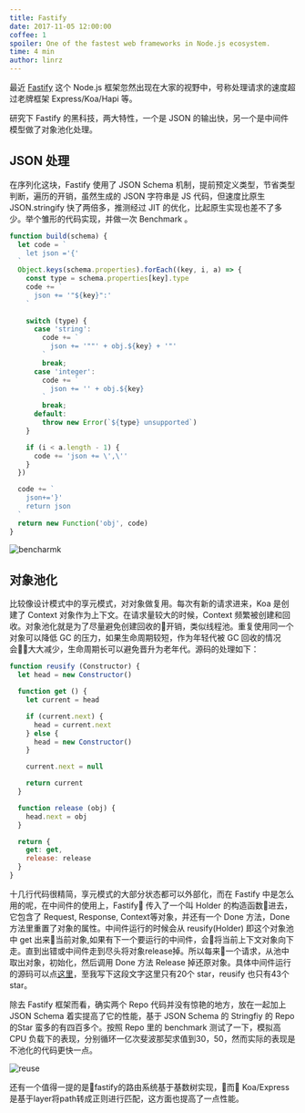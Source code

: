 ```yaml
---
title: Fastify
date: 2017-11-05 12:00:00
coffee: 1
spoiler: One of the fastest web frameworks in Node.js ecosystem.
time: 4 min
author: linrz
---
```


最近 [Fastify](https://github.com/fastify/fastify) 这个 Node.js 框架忽然出现在大家的视野中，号称处理请求的速度超过老牌框架 Express/Koa/Hapi 等。

研究下 Fastify 的黑科技，两大特性，一个是 JSON 的输出快，另一个是中间件模型做了对象池化处理。

## JSON 处理
在序列化这块，Fastify 使用了 JSON Schema 机制，提前预定义类型，节省类型判断，遍历的开销，虽然生成的 JSON 字符串是 JS 代码，但速度比原生 JSON.stringify 快了两倍多，推测经过 JIT 的优化，比起原生实现也差不了多少。举个雏形的代码实现，并做一次 Benchmark 。

```javascript
function build(schema) {
  let code = `
    let json ='{'
  `
  Object.keys(schema.properties).forEach((key, i, a) => {
    const type = schema.properties[key].type
    code += `
      json += '"${key}":'
    `
    
    switch (type) {
      case 'string':
        code += `
          json += '""' + obj.${key} + '"'
        `
        break;
      case 'integer':
        code += `
          json += '' + obj.${key}
        `
        break;
      default:
        throw new Error(`${type} unsupported`)
    }

    if (i < a.length - 1) {
      code += 'json += \',\''
    }
  })

  code += `
    json+='}'
    return json
  `
  return new Function('obj', code)
}
```
![bencharmk](http://img.lastwhisper.club/fastify-benchmark.png)

## 对象池化
比较像设计模式中的享元模式，对对象做复用。每次有新的请求进来，Koa 是创建了 Context 对象作为上下文。在请求量较大的时候，Context 频繁被创建和回收。对象池化就是为了尽量避免创建回收的开销，类似线程池。重复使用同一个对象可以降低 GC 的压力，如果生命周期较短，作为年轻代被 GC 回收的情况会大大减少，生命周期长可以避免晋升为老年代。源码的处理如下：
```javascript
function reusify (Constructor) {
  let head = new Constructor()

  function get () {
    let current = head

    if (current.next) {
      head = current.next
    } else {
      head = new Constructor()
    }

    current.next = null

    return current
  }

  function release (obj) {
    head.next = obj
  }

  return {
    get: get,
    release: release
  }
}
```
十几行代码很精简，享元模式的大部分状态都可以外部化，而在 Fastify 中是怎么用的呢，在中间件的使用上，Fastify 传入了一个叫 Holder 的构造函数进去，它包含了 Request, Response, Context等对象，并还有一个 Done 方法，Done 方法里重置了对象的属性。中间件运行的时候会从 reusify(Holder) 即这个对象池中 get 出来当前对象,如果有下一个要运行的中间件，会将当前上下文对象向下走。直到出错或中间件走到尽头将对象release掉。所以每来一个请求，从池中取出对象，初始化，然后调用 Done 方法 Release 掉还原对象。具体中间件运行的源码可以点[这里](https://github.com/fastify/middie/blob/master/middie.js)，至我写下这段文字这里只有20个 star，reusify 也只有43个 star。

除去 Fastify 框架而看，确实两个 Repo 代码并没有惊艳的地方，放在一起加上 JSON Schema 着实提高了它的性能，基于 JSON Schema 的 Stringfiy 的 Repo 的Star 蛮多的有四百多个。按照 Repo 里的 benchmark 测试了一下，模拟高 CPU 负载下的表现，分别循环一亿次斐波那契求值到30，50，然而实际的表现是不池化的代码更快一点。

![reuse](http://img.lastwhisper.club/reuse-benchmark.png)

还有一个值得一提的是fastify的路由系统基于基数树实现，而 Koa/Express是基于layer将path转成正则进行匹配，这方面也提高了一点性能。
